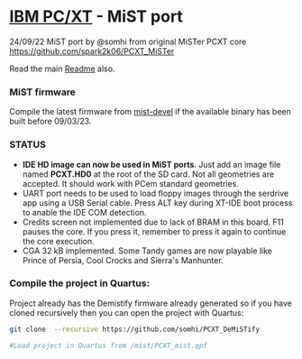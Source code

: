 # [IBM PC/XT](https://en.wikipedia.org/wiki/IBM_Personal_Computer_XT) - MiST port

24/09/22 MiST port by @somhi from original MiSTer PCXT core  https://github.com/spark2k06/PCXT_MiSTer

Read the main [Readme](https://github.com/somhi/PCXT_DeMiSTify) also.

### MiST firmware

Compile the latest firmware from [mist-devel](https://github.com/mist-devel/mist-firmware) if the available binary has been built before 09/03/23.

### STATUS

* **IDE HD image can now be used in MiST ports**. Just add an image file named **PCXT.HD0** at the root of the SD card. Not all geometries are accepted. It should work with PCem standard geometries.
* UART port needs to be used to load floppy images through the serdrive app using a USB Serial cable. Press ALT key during XT-IDE boot process to anable the IDE COM detection.
* Credits screen not implemented due to lack of BRAM in this board. F11 pauses the core. If you press it, remember to press it again to continue the core execution.
* CGA 32 kB implemented. Some Tandy games are now playable like Prince of Persia, Cool Crocks and Sierra's Manhunter.

### Compile the project in Quartus:

Project already has the Demistify firmware already generated so if you have cloned recursively then you can open the project with Quartus:

```sh
git clone  --recursive https://github.com/somhi/PCXT_DeMiSTify

#Load project in Quartus from /mist/PCXT_mist.qpf
```


